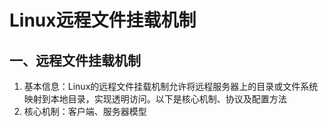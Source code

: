# Linux远程文件挂载机制

## 一、远程文件挂载机制
1. 基本信息：Linux的远程文件挂载机制允许将远程服务器上的目录或文件系统映射到本地目录，实现透明访问。以下是核心机制、协议及配置方法
2. 核心机制：客户端、服务器模型



